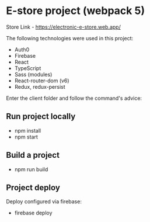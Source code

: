 # E-store project (webpack 5)

Store Link - https://electronic-e-store.web.app/

The following technologies were used in this project:
 - Auth0 
 - Firebase
 - React
 - TypeScript
 - Sass (modules)
 - React-router-dom (v6)
 - Redux, redux-persist

Enter the client folder and follow the command's advice:

## Run project locally

- npm install
- npm start

## Build a project
- npm run build

## Project deploy
Deploy configured via firebase:
- firebase deploy